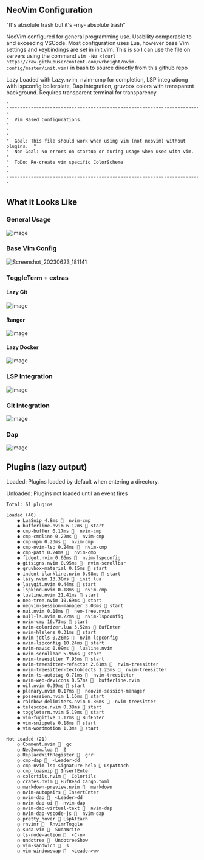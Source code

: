 ## NeoVim Configuration

"It's absolute trash but it's -my- absolute trash"

NeoVim configured for general programming use. Usability comperable to and exceeding VSCode. Most configuration uses Lua, however base Vim settings and keybindings are set in init.vim. This is so I can use the file on servers using the command ``vim -Nu <(curl https://raw.githubusercontent.com/wrbright/nvim-config/master/init.vim)`` in bash to source directly from this github repo

Lazy Loaded with Lazy.nvim, nvim-cmp for completion, LSP integrationg with lspconfig boilerplate, Dap integration, gruvbox colors with transparent background. Requires transparent terminal for transparency

```
" """""""""""""""""""""""""""""""""""""""""""""""""""""""""""""""""""""""""" "
"  Vim Based Configurations.                                                 "
"                                                                            "
"  Goal: This file should work when using vim (not neovim) without plugins.  "
"  Non-Goal: No errors on startup or during usage when used with vim.        "
"  ToDo: Re-create vim specific ColorScheme                                   "
" """""""""""""""""""""""""""""""""""""""""""""""""""""""""""""""""""""""""" "
```

## What it Looks Like

### General Usage
![image](https://user-images.githubusercontent.com/55282244/227053398-78597a9e-19e4-46b2-8c7b-dd749e41f9ef.png)

### Base Vim Config
![Screenshot_20230623_181141](https://github.com/wrbright/nvim-config/assets/55282244/88605c2d-a7b5-4024-9554-a6b61a08e035)


### ToggleTerm + extras
#### Lazy Git
![image](https://user-images.githubusercontent.com/55282244/227053539-29a461a2-ae71-4e9d-9ae8-b5038109fe7b.png)
#### Ranger
![image](https://user-images.githubusercontent.com/55282244/227054369-c7d07e12-73a8-4b3d-8b01-660042b14070.png)
#### Lazy Docker
![image](https://user-images.githubusercontent.com/55282244/231551059-05dbf841-b19f-4c7a-b7c0-eba8ccb4f6f0.png)


### LSP Integration
![image](https://user-images.githubusercontent.com/55282244/227053951-e9945c5a-8844-4a44-8835-c5822c2da710.png)

### Git Integration
![image](https://user-images.githubusercontent.com/55282244/227054160-12591aad-f4ec-48dd-83ad-55ea2b33bad6.png)

### Dap

![image](https://user-images.githubusercontent.com/55282244/227055214-0bd29846-6ed5-42a4-a987-021d3dea9988.png)

## Plugins (lazy output)

Loaded: Plugins loaded by default when entering a directory.

Unloaded: Plugins not loaded until an event fires
```
Total: 61 plugins

Loaded (40)
    ● LuaSnip 4.8ms   nvim-cmp
    ● bufferline.nvim 6.12ms  start
    ● cmp-buffer 0.17ms   nvim-cmp
    ● cmp-cmdline 0.22ms   nvim-cmp
    ● cmp-npm 0.23ms   nvim-cmp
    ● cmp-nvim-lsp 0.24ms   nvim-cmp
    ● cmp-path 0.24ms   nvim-cmp
    ● fidget.nvim 0.66ms   nvim-lspconfig
    ● gitsigns.nvim 0.95ms   nvim-scrollbar
    ● gruvbox-material 0.15ms  start
    ● indent-blankline.nvim 0.98ms  start
    ● lazy.nvim 13.38ms   init.lua
    ● lazygit.nvim 0.44ms  start
    ● lspkind.nvim 0.18ms   nvim-cmp
    ● lualine.nvim 21.41ms  start
    ● neo-tree.nvim 10.69ms  start
    ● neovim-session-manager 3.03ms  start
    ● nui.nvim 0.18ms   neo-tree.nvim
    ● null-ls.nvim 0.22ms   nvim-lspconfig
    ● nvim-cmp 16.73ms  start
    ● nvim-colorizer.lua 3.52ms  BufEnter
    ● nvim-hlslens 0.31ms  start
    ● nvim-jdtls 0.26ms   nvim-lspconfig
    ● nvim-lspconfig 10.24ms  start
    ● nvim-navic 0.09ms   lualine.nvim
    ● nvim-scrollbar 5.96ms  start
    ● nvim-treesitter 7.95ms  start
    ● nvim-treesitter-refactor 2.61ms   nvim-treesitter
    ● nvim-treesitter-textobjects 1.23ms   nvim-treesitter
    ● nvim-ts-autotag 0.71ms   nvim-treesitter
    ● nvim-web-devicons 0.57ms   bufferline.nvim
    ● oil.nvim 0.99ms  start
    ● plenary.nvim 0.17ms   neovim-session-manager
    ● possession.nvim 1.16ms  start
    ● rainbow-delimiters.nvim 0.86ms   nvim-treesitter
    ● telescope.nvim 0.38ms  start
    ● toggleterm.nvim 5.19ms  start
    ● vim-fugitive 1.17ms  BufEnter
    ● vim-snippets 0.18ms  start
    ● vim-wordmotion 1.3ms  start

Not Loaded (21)
    ○ Comment.nvim   gc
    ○ NeoZoom.lua   Z
    ○ ReplaceWithRegister   grr
    ○ cmp-dap   <Leader>dd
    ○ cmp-nvim-lsp-signature-help  LspAttach
    ○ cmp_luasnip  InsertEnter
    ○ colortils.nvim   Colortils
    ○ crates.nvim  BufRead Cargo.toml
    ○ markdown-preview.nvim   markdown
    ○ nvim-autopairs  InsertEnter
    ○ nvim-dap   <Leader>dd
    ○ nvim-dap-ui   nvim-dap
    ○ nvim-dap-virtual-text   nvim-dap
    ○ nvim-dap-vscode-js   nvim-dap
    ○ pretty_hover  LspAttach
    ○ rnvimr   RnvimrToggle
    ○ suda.vim   SudaWrite
    ○ ts-node-action   <C-n>
    ○ undotree   UndotreeShow
    ○ vim-sandwich   s
    ○ vim-windowswap   <Leader>ww
